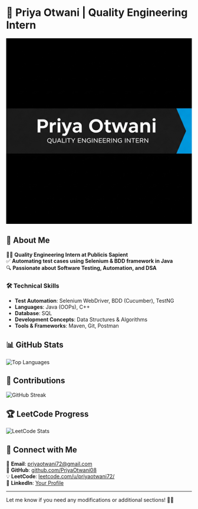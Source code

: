 # 🚀 Priya Otwani | Quality Engineering Intern  

![Profile Banner](https://raw.githubusercontent.com/PriyaOtwani08/Priya/main/PRIYA.jpg)  

## 📌 About Me  
👩‍💻 **Quality Engineering Intern at Publicis Sapient**  
✅ **Automating test cases using Selenium & BDD framework in Java**  
🔍 **Passionate about Software Testing, Automation, and DSA**  

### 🛠 **Technical Skills**
- **Test Automation**: Selenium WebDriver, BDD (Cucumber), TestNG  
- **Languages**: Java (OOPs), C++  
- **Database**: SQL  
- **Development Concepts**: Data Structures & Algorithms  
- **Tools & Frameworks**: Maven, Git, Postman  

## 📊 GitHub Stats  
 
![Top Languages](https://github-readme-stats.vercel.app/api/top-langs/?username=PriyaOtwani08&layout=compact&theme=radical)  

## 🚀 Contributions  
![GitHub Streak](https://github-readme-streak-stats.herokuapp.com/?user=PriyaOtwani08&theme=radical)  

## 🏆 LeetCode Progress  
![LeetCode Stats](https://leetcard.jacoblin.cool/priyaotwani72?theme=dark&font=Baloo%20Bhai&ext=heatmap)  

## 🔗 Connect with Me  
📧 **Email**: [priyaotwani72@gmail.com](mailto:priyaotwani72@gmail.com)  
📂 **GitHub**: [github.com/PriyaOtwani08](https://github.com/PriyaOtwani08)  
💡 **LeetCode**: [leetcode.com/u/priyaotwani72/](https://leetcode.com/u/priyaotwani72/)  
🔗 **LinkedIn**: [Your Profile](https://linkedin.com/in/yourprofile)  

---

Let me know if you need any modifications or additional sections! 🚀✨  

